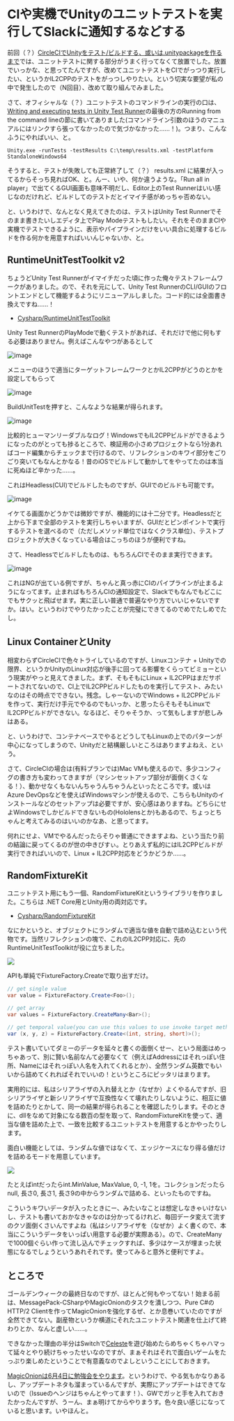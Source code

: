 # CIや実機でUnityのユニットテストを実行してSlackに通知するなどする

前回（？）[CircleCIでUnityをテスト/ビルドする、或いは.unitypackageを作るまで](http://neue.cc/2019/04/08_574.html)では、ユニットテストに関する部分がうまく行ってなくて放置でした。放置でいっかな、と思ってたんですが、改めてユニットテストをCIでがっつり実行したい、というかIL2CPPのテストをがっつしやりたい。という切実な要望が私の中で発生したので（N回目）、改めて取り組んでみました。

さて、オフィシャルな（？）ユニットテストのコマンドラインの実行の口は、[Writing and executing tests in Unity Test Runner](https://docs.unity3d.com/Manual/PlaymodeTestFramework.html)の最後の方のRunning from the command lineの節に書いてありました(コマンドライン引数のほうのマニュアルにはリンクすら張ってなかったので気づかなかった……！)。つまり、こんなふうにやればいい、と。

```text
Unity.exe -runTests -testResults C:\temp\results.xml -testPlatform StandaloneWindows64
```

そうすると、テストが失敗しても正常終了して（？） results.xml に結果が入ってるからそっち見ればOK、と。んー、いや、何か違うような。「Run all in player」で出てくるGUI画面も意味不明だし、Editor上のTest Runnerはいい感じなのだけれど、ビルドしてのテストだとイマイチ感がめっちゃ否めない。

と、いうわけで、なんとなく見えてきたのは、テストはUnity Test Runnerでそのまま書きたいしエディタ上でPlay Modeテストもしたい。それをそのままCIや実機でテストできるように、表示やパイプラインだけをいい具合に処理するビルドを作る何かを用意すればいいんじゃないか、と。

RuntimeUnitTestToolkit v2
---
ちょうどUnity Test Runnerがイマイチだった頃に作った俺々テストフレームワークがありました。ので、それを元にして、Unity Test RunnerのCLI/GUIのフロントエンドとして機能するようにリニューアルしました。コード的には全面書き換えですね……！

* [Cysharp/RuntimeUnitTestToolkit](https://github.com/Cysharp/RuntimeUnitTestToolkit)

Unity Test RunnerのPlayModeで動くテストがあれば、それだけで他に何もする必要はありません。例えばこんなやつがあるとして

![image](https://user-images.githubusercontent.com/46207/57200806-27e6eb80-6fcb-11e9-9d86-dfe6c7a854c6.png)

メニューのほうで適当にターゲットフレームワークとかIL2CPPがどうのとかを設定してもらって

![image](https://user-images.githubusercontent.com/46207/57200330-a04aae00-6fc5-11e9-82fa-39006fef583e.png)

BuildUnitTestを押すと、こんなような結果が得られます。

![image](https://user-images.githubusercontent.com/46207/57200618-29afaf80-6fc9-11e9-8515-167076b2f4d8.png)

比較的ヒューマンリーダブルなログ！WindowsでもIL2CPPビルドができるようになったのがとっても捗るところで、検証用の小さめプロジェクトなら1分あればコード編集からチェックまで行けるので、リフレクションのキワイ部分をごりごり突いてもなんとかなる！昔のiOSでビルドして動かしてをやってたのは本当に死ぬほど辛かった……。

これはHeadless(CUI)でビルドしたものですが、GUIでのビルドも可能です。

![image](https://user-images.githubusercontent.com/46207/57200784-d2aada00-6fca-11e9-8182-944abb963316.png)

イケてる画面かどうかでは微妙ですが、機能的には十二分です。Headlessだと上から下まで全部のテストを実行しちゃいますが、GUIだとピンポイントで実行するテストを選べるので（ただしメソッド単位ではなくクラス単位）、テストプロジェクトが大きくなっている場合はこっちのほうが便利ですね。

さて、Headlessでビルドしたものは、もちろんCIでそのまま実行できます。

![image](https://user-images.githubusercontent.com/46207/57200862-d12de180-6fcb-11e9-8353-5a897dd2c952.png)

これはNGが出ている例ですが、ちゃんと真っ赤にCIのパイプラインが止まるようになってます。止まればもちろんCIの通知設定で、Slackでもなんでもどこにでもサクッと飛ばせます。実に正しい普通で普遍なやり方でいいじゃないですか。はい。というわけでやりたかったことが完璧にできてるのでめでたしめでたし。

Linux ContainerとUnity
---
相変わらずCircleCIで色々トライしているのですが、Linuxコンテナ + Unityでの限界、というかUnityのLinux対応が後手に回ってる影響をくらってビミョーという現実がやっと見えてきました。まず、そもそもにLinux + IL2CPPはまだサポートされてないので、CI上でIL2CPPビルドしたものを実行してテスト、みたいなのはその時点でできない。残念。しゃーないのでWindows + IL2CPPビルドを作って、実行だけ手元でやるのでもいっか、と思ったらそもそもLinuxでIL2CPPビルドができない。なるほど、そりゃそうか、って気もしますが悲しみはある。

と、いうわけで、コンテナベースでやるとどうしてもLinuxの上でのパターンが中心になってしまうので、Unityだと結構厳しいところはありますよねえ、という。

さて、CircleCIの場合は(有料プランでは)Mac VMも使えるので、多少コンフィグの書き方も変わってきますが（マシンセットアップ部分が面倒くさくなる！）、動かせなくもないんちゃうんちゃうんといったところです。或いはAzure DevOpsなどを使えばWindowsマシンが使えるので、こちらもUnityのインストールなどのセットアップは必要ですが、安心感はありますね。どちらにせよWindowsでしかビルドできないもの(Hololensとか)もあるので、ちょっとちゃんと考えてみるのはいいのかなあ、と思ってます。

何れにせよ、VMでやるんだったらそりゃ普通にできますよね、という当たり前の結論に戻ってくるのが世の中きびすぃ。とりあえず私的にはIL2CPPビルドが実行できればいいので、Linux + IL2CPP対応をどうかどうか……。

RandomFixtureKit
---
ユニットテスト用にもう一個、RandomFixtureKitというライブラリを作りました。こちらは .NET Core用とUnity用の両対応です。

* [Cysharp/RandomFixtureKit](https://github.com/Cysharp/RandomFixtureKit)

なにかというと、オブジェクトにランダムで適当な値を自動で詰め込むという代物です。当然リフレクションの塊で、これのIL2CPP対応に、先のRuntimeUnitTestToolkitが役に立ちました。

![](https://user-images.githubusercontent.com/46207/56805033-abce0480-6862-11e9-91d0-7ca9c08aa688.png)

APIも単純でFixtureFactory.Createで取り出すだけ。

```csharp
// get single value
var value = FixtureFactory.Create<Foo>();

// get array
var values = FixtureFactory.CreateMany<Bar>();

// get temporal value(you can use this values to use invoke target method)
var (x, y, z) = FixtureFactory.Create<(int, string, short)>();
```

テスト書いていてダミーのデータを延々と書くの面倒くせー、という局面はめっちゃあって、別に賢い名前なんて必要なくて（例えばAddressにはそれっぽい住所、Nameにはそれっぽい人名を入れてくれるとか）、全然ランダム英数でもいいから詰めてくれればそれでいいの！というところにピッタリはまります。

実用的には、私はシリアライザの入れ替えとか（なぜか）よくやるんですが、旧シリアライザと新シリアライザで互換性なくて壊れたりしないように、相互に値を詰めたりとかして、同一の結果が得られることを確認したりします。そのときに、dllをなめて対象になる数百の型を取って、RandomFixtureKitを使って、適当な値を詰めた上で、一致を比較するユニットテストを用意するとかやったりします。

面白い機能としては、ランダムな値ではなくて、エッジケースになり得る値だけを詰めるモードを用意しています。

![](https://user-images.githubusercontent.com/46207/56805214-44fd1b00-6863-11e9-9541-b8ff30b7599a.png)

たとえばintだったらint.MinValue, MaxValue, 0, -1, 1を。コレクションだったらnull, 長さ0, 長さ1, 長さ9の中からランダムで詰める、といったものですね。

こういうキワいデータが入ったときにー、みたいなことは想定しなきゃいけないし、テストも書いておかなきゃなのは分かってるけれど、毎回データ変えて流すのクソ面倒くさいんですよね（私はシリアライザを（なぜか）よく書くので、本当にこういうデータをいっぱい用意する必要が実際ある）。ので、CreateManyで1000個ぐらい作って流し込んでチェックすれば、多少はケースが埋まった状態になるでしょうというあれそれです。使ってみると意外と便利ですよ。

ところで
---
ゴールデンウィークの最終日なのですが、ほとんど何もやってない！始まる前は、MessagePack-CSharpやMagicOnionのタスクを潰しつつ、Pure C#のHTTP/2 Clientを作ってMagicOnionを強化するぜ、とか息巻いていたのですが全然できてない。副産物というか横道にそれたユニットテスト関連を仕上げて終わりとか、なんと虚しい……。

できなかった理由の半分はSwitchで[Celeste](http://www.celestegame.com/)を遊び始めたらめちゃくちゃハマって延々とやり続けちゃったせいなのですが、まぁそれはそれで面白いゲームをたっぷり楽しめたということで有意義なのでよしということにしておきます。

[MagicOnionは6月4日に勉強会をやります](https://connpass.com/event/127369/)。というわけで、やる気もかなりあるし、アップデートネタも溜まっているんですが、実際にアップデートはできてないので（Issueのヘンジはちゃんとやってます！）、GWでガッと手を入れておきたかったんですが、うーん、まぁ明けてからやりまうす。色々良い感じになっていると思います。いやほんと。